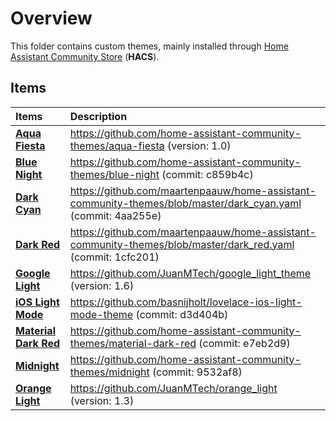 # Overview

This folder contains custom themes, mainly installed through [Home Assistant Community Store](https://hacs.xyz/) (**HACS**).

## Items

| Items | Description |
|:------|:------------|
| **[Aqua Fiesta](aqua-fiesta.yaml)** | <https://github.com/home-assistant-community-themes/aqua-fiesta> (version: 1.0) |
| **[Blue Night](blue_night/blue_night.yaml)** | <https://github.com/home-assistant-community-themes/blue-night> (commit: c859b4c) |
| **[Dark Cyan](dark_cyan.yaml)** | <https://github.com/maartenpaauw/home-assistant-community-themes/blob/master/dark_cyan.yaml> (commit: 4aa255e) |
| **[Dark Red](dark_red.yaml)** | <https://github.com/maartenpaauw/home-assistant-community-themes/blob/master/dark_red.yaml> (commit: 1cfc201) |
| **[Google Light](google_light_theme/google_light_theme.yaml)** | <https://github.com/JuanMTech/google_light_theme> (version: 1.6) |
| **[iOS Light Mode](ios-light-mode.yaml)** | <https://github.com/basnijholt/lovelace-ios-light-mode-theme> (commit: d3d404b) |
| **[Material Dark Red](material_dark_red/material_dark_red.yaml)** | <https://github.com/home-assistant-community-themes/material-dark-red> (commit: e7eb2d9) |
| **[Midnight](midnight/midnight.yaml)** | <https://github.com/home-assistant-community-themes/midnight> (commit: 9532af8) |
| **[Orange Light](orange_light/orange_light.yaml)** | <https://github.com/JuanMTech/orange_light> (version: 1.3) |
